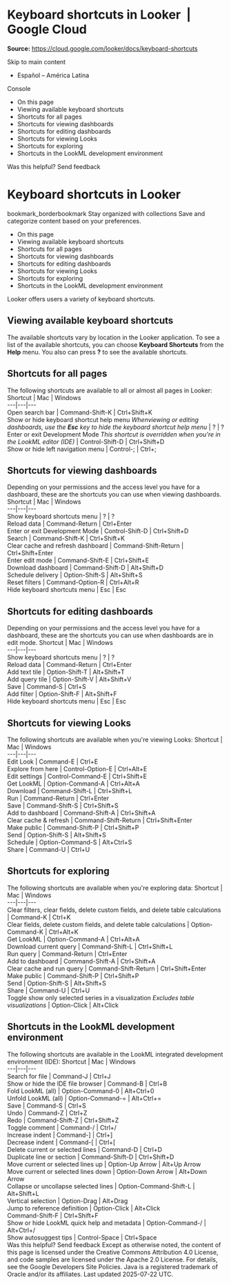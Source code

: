 # Keyboard shortcuts in Looker  |  Google Cloud

**Source:** https://cloud.google.com/looker/docs/keyboard-shortcuts

Skip to main content 
  * Español – América Latina

Console 


  * On this page
  * Viewing available keyboard shortcuts
  * Shortcuts for all pages
  * Shortcuts for viewing dashboards
  * Shortcuts for editing dashboards
  * Shortcuts for viewing Looks
  * Shortcuts for exploring
  * Shortcuts in the LookML development environment




Was this helpful?
Send feedback 
#  Keyboard shortcuts in Looker
bookmark_borderbookmark Stay organized with collections  Save and categorize content based on your preferences.
  * On this page
  * Viewing available keyboard shortcuts
  * Shortcuts for all pages
  * Shortcuts for viewing dashboards
  * Shortcuts for editing dashboards
  * Shortcuts for viewing Looks
  * Shortcuts for exploring
  * Shortcuts in the LookML development environment


Looker offers users a variety of keyboard shortcuts.
## Viewing available keyboard shortcuts
The available shortcuts vary by location in the Looker application. To see a list of the available shortcuts, you can choose **Keyboard Shortcuts** from the **Help** menu. You also can press **?** to see the available shortcuts.
## Shortcuts for all pages
The following shortcuts are available to all or almost all pages in Looker:
Shortcut | Mac | Windows  
---|---|---  
Open search bar | Command-Shift-K | Ctrl+Shift+K  
Show or hide keyboard shortcut help menu _Whenviewing or editing dashboards, use the **Esc** key to hide the keyboard shortcut help menu_ | ? | ?  
Enter or exit Development Mode _This shortcut is overridden when you're in the LookML editor (IDE)_ | Control-Shift-D | Ctrl+Shift+D  
Show or hide left navigation menu | Control-; | Ctrl+;  
## Shortcuts for viewing dashboards
Depending on your permissions and the access level you have for a dashboard, these are the shortcuts you can use when viewing dashboards.
Shortcut | Mac | Windows  
---|---|---  
Show keyboard shortcuts menu | ? | ?  
Reload data  | Command-Return | Ctrl+Enter  
Enter or exit Development Mode | Control-Shift-D | Ctrl+Shift+D  
Search | Command-Shift-K | Ctrl+Shift+K  
Clear cache and refresh dashboard | Command-Shift-Return | Ctrl+Shift+Enter  
Enter edit mode | Command-Shift-E | Ctrl+Shift+E  
Download dashboard | Command-Shift-D | Alt+Shift+D  
Schedule delivery | Option-Shift-S | Alt+Shift+S  
Reset filters | Command-Option-R | Ctrl+Alt+R  
Hide keyboard shortcuts menu | Esc | Esc  
## Shortcuts for editing dashboards
Depending on your permissions and the access level you have for a dashboard, these are the shortcuts you can use when dashboards are in edit mode.
Shortcut | Mac | Windows  
---|---|---  
Show keyboard shortcuts menu | ? | ?  
Reload data  | Command-Return | Ctrl+Enter  
Add text tile | Option-Shift-T | Alt+Shift+T  
Add query tile | Option-Shift-V | Alt+Shift+V  
Save  | Command-S | Ctrl+S  
Add filter | Option-Shift-F | Alt+Shift+F  
Hide keyboard shortcuts menu | Esc | Esc  
## Shortcuts for viewing Looks
The following shortcuts are available when you're viewing Looks:
Shortcut | Mac | Windows  
---|---|---  
Edit Look | Command-E | Ctrl+E  
Explore from here | Control-Option-E | Ctrl+Alt+E  
Edit settings | Control-Command-E | Ctrl+Shift+E  
Get LookML | Option-Command-A | Ctrl+Alt+A  
Download | Command-Shift-L | Ctrl+Shift+L  
Run | Command-Return | Ctrl+Enter  
Save | Command-Shift-S | Ctrl+Shift+S  
Add to dashboard | Command-Shift-A | Ctrl+Shift+A  
Clear cache & refresh | Command-Shift-Return | Ctrl+Shift+Enter  
Make public | Command-Shift-P | Ctrl+Shift+P  
Send | Option-Shift-S | Alt+Shift+S  
Schedule | Option-Command-S | Alt+Ctrl+S  
Share | Command-U | Ctrl+U  
## Shortcuts for exploring
The following shortcuts are available when you're exploring data:
Shortcut | Mac | Windows  
---|---|---  
Clear filters, clear fields, delete custom fields, and delete table calculations | Command-K | Ctrl+K  
Clear fields, delete custom fields, and delete table calculations | Option-Command-K | Ctrl+Alt+K  
Get LookML | Option-Command-A | Ctrl+Alt+A  
Download current query | Command-Shift-L | Ctrl+Shift+L  
Run query | Command-Return | Ctrl+Enter  
Add to dashboard | Command-Shift-A | Ctrl+Shift+A  
Clear cache and run query | Command-Shift-Return | Ctrl+Shift+Enter  
Make public | Command-Shift-P | Ctrl+Shift+P  
Send | Option-Shift-S | Alt+Shift+S  
Share | Command-U | Ctrl+U  
Toggle show only selected series in a visualization _Excludes table visualizations_ | Option-Click | Alt+Click  
## Shortcuts in the LookML development environment
The following shortcuts are available in the LookML integrated development environment (IDE):
Shortcut | Mac | Windows  
---|---|---  
Search for file | Command-J | Ctrl+J  
Show or hide the IDE file browser | Command-B | Ctrl+B  
Fold LookML (all) | Option-Command-0 | Alt+Ctrl+0  
Unfold LookML (all) | Option-Command-= | Alt+Ctrl+=  
Save | Command-S | Ctrl+S  
Undo | Command-Z | Ctrl+Z  
Redo | Command-Shift-Z | Ctrl+Shift+Z  
Toggle comment | Command-/ | Ctrl+/  
Increase indent | Command-] | Ctrl+]  
Decrease indent | Command-[ | Ctrl+[  
Delete current or selected lines | Command-D | Ctrl+D  
Duplicate line or section | Command-Shift-D | Ctrl+Shift+D  
Move current or selected lines up | Option-Up Arrow | Alt+Up Arrow  
Move current or selected lines down | Option-Down Arrow | Alt+Down Arrow  
Collapse or uncollapse selected lines | Option-Command-Shift-L | Alt+Shift+L  
Vertical selection | Option-Drag | Alt+Drag  
Jump to reference definition | Option-Click | Alt+Click  
Command-Shift-F | Ctrl+Shift+F  
Show or hide LookML quick help and metadata | Option-Command-/ | Alt+Ctrl+/  
Show autosuggest tips | Control-Space | Ctrl+Space  
Was this helpful?
Send feedback 
Except as otherwise noted, the content of this page is licensed under the Creative Commons Attribution 4.0 License, and code samples are licensed under the Apache 2.0 License. For details, see the Google Developers Site Policies. Java is a registered trademark of Oracle and/or its affiliates.
Last updated 2025-07-22 UTC.


